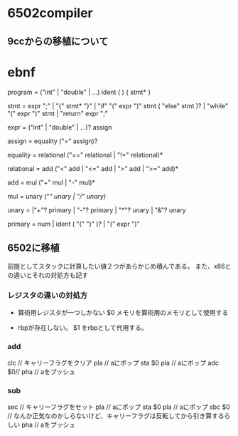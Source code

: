 # 6502compiler

## 9ccからの移植について

# ebnf

program = ("int" | "double" | ...) ident ( ) { stmt* }

stmt =  expr ";"
     |  "{" stmt* "}"
     |  "if" "(" expr ")" stmt ( "else" stmt )?
     |  "while" "(" expr ")" stmt
     |  "return" expr ";"

expr = ("int" | "double" | ...)? assign

assign =  equality ("=" assign)?

equality = relational ("==" relational | "!=" relational)*

relational = add ("<" add | "<=" add | ">" add | ">=" add)*

add = mul ("+" mul | "-" mul)*

mul = unary ("*" unary | "/" unary)*

unary =  |"+"? primary | "-"? primary | "*"? unary | "&"? unary

primary = num |  ident ( "(" ")" )? | "(" expr ")"

## 6502に移植

前提としてスタックに計算したい値２つがあらかじめ積んである。
また、x86との違いとそれの対処方も記す

### レジスタの違いの対処方

- 算術用レジスタが一つしかない
  $0 メモリを算術用のメモリとして使用する

- rbpが存在しない。
  $1 をrbpとして代用する。



### add

clc    // キャリーフラグをクリア
pla  // aにポップ
sta $0
pla  // aにポップ
adc $0//
pha   // aをプッシュ

### sub

sec    // キャリーフラグをセット
pla  // aにポップ
sta $0
pla  // aにポップ
sbc $0 // なんか正気なのかしらないけど、キャリーフラグは反転してから引き算するらしい
pha   // aをプッシュ

